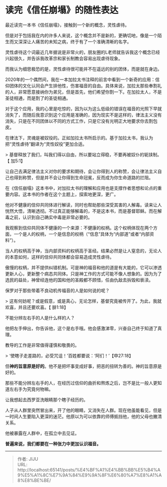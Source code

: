 # 读完《信任崩塌》的随性表达


最近读完一本书《信任崩塌》，接触到一个新的概念，灵性虐待。

但是对于包括我在内的许多人来说，这个概念并不是新的，更确切地，像是一个陌生而又深深让人痛苦的未知之病，终于有了一个准确清晰的名字。

灵性虐待这个词最近几年据说是非常火的，朋友圈的L老师就告诉我这个概念已经兴起很久，并告诉我改革宗和家长制教会容易出现虐待现象。

而我认为细思极恐的是，灵性虐待很可能并不在遥远的别的团体，而是就在身边。

2020年的一个偶然间，我在一本加拉太书注释的前言中看到一个新奇的应用：信仰团体的文化认同会产生排他性，伤害福音的自由。具体来说，加拉太那些奉割礼的人，非常愿意接纳你为弟兄，但是首先，他们希望你割一下。在加拉太人，不是圣徒相通，而是割了的圣徒相通。

对于这个应用，我的心里是吃惊的，因为以为这么低级的错误在福音的光照下早就消失了，而随后我意识到这个应用是准确的，因为现实不是这样的，律法主义没有消失，只是在不同团体以不同的方式工作，只是它没有光明正大地要求你去割包皮。

在律法下，灵魂是被奴役的。正如加拉太书所启示的。基于加拉太书，我认为把“灵性虐待”翻译为“灵性奴役”更加合适。

&gt; 基督释放了我们，叫我们得以自由，所以要站立得稳，不要再被奴仆的轭挟制。【 加5:1】

让自己去满足律法主义对你的要求和期待，会让你得到人的称赞，会让律法主义自己也得到称赞，但是并不会让你得到生命冠冕，反而成为你生命道路的拦阻。

在《信任崩塌》这本书中，对加拉太书的理解和应用也是支撑作者思想和论点的重要内容。这本书的作者在这个主题上，探索地更深，更广。

他对不健康的信仰共同体进行解读，同时也帮助那些深受其害的人解毒。读来让人恍然大悟，清晰透彻。不过真正能够解毒的，不是这本书，而是基督耶稣。而在解毒之前，认识到自己确实中毒是非常必要的。

我观察到信仰共同体不健康的一个来源：不健康的权柄。这个权柄体现在两个方面，一个是人的权柄，一个是信息的权柄（“信息”具体为“内部道”或者“内部资料”）。

当人的权柄高于神，当内部资料的权柄高于圣经。结果必然是让人窒息的，无论人的本意如何，这样的信仰共同体都会容易造成灵性虐待。

傲慢的权柄，并不提供纠错机制。可是神的福音和他的道是有大能的，它可以渗透更新人心，更新整个病态共同体。只是神工作的方式可能不像人想象的。因为为了选民的益处，神曾经连他的国和他的圣殿都不顾惜，任由仇敌去拆毁和亵渎。

保罗对于那些带着不良动机传福音的人是如何说的呢？

&gt; 这有何妨呢？或是假意，或是真心，无论怎样，基督究竟被传开了。为此，我就欢喜，并且还要欢喜。【 腓1:18】

不能分辨左右手的人是什么样的人？

他把左手伸出，你告诉他，这个是右手哦。他会感激涕零，兴奋自己终于知道了真理。

教导的工作是非常值得谨慎和敬畏的。

&gt; ‘使瞎子走差路的，必受咒诅！’百姓都要说：‘阿们！’【申27:18】

但**神的旨意原是好的**。他不是把坏事变成好事，把恶的扭转为善的。神的旨意原是好的。

那些不能分辨左右手的人，在经历过信仰的曲折和熬炼之后，岂不是比一般人更知道左右手为究竟何物嘛。

让我想起去西罗亚洗眼睛那个瞎子经历的。

人子从人群里突然冒出来，开了他的眼睛，又消失在人群。现在他虽能看见，但是一时间人生要陷入更深的迷茫。他原以为可以依靠的师傅抵挡他，他的父母也撇清关系。

他被暴露在人群中，在孤立中去见证。

**普遍来说，我们都要在一种张力中更加认识福音。**



---

> 作者: JIJU  
> URL: http://localhost:65141/posts/%E4%BF%A1%E4%BB%BB%E5%B4%A9%E5%A1%8C%E7%9A%84%E9%9A%8F%E6%80%A7%E8%A1%A8%E8%BE%BE/  

